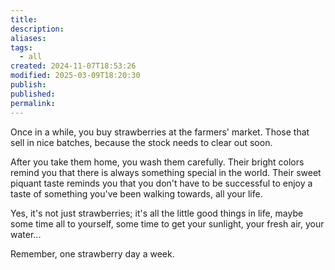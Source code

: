 ```yaml
---
title: 
description: 
aliases: 
tags:
  - all
created: 2024-11-07T18:53:26
modified: 2025-03-09T18:20:30
publish: 
published: 
permalink: 
---
```


Once in a while, you buy strawberries at the farmers' market. Those that sell in nice batches, because the stock needs to clear out soon.

After you take them home, you wash them carefully.
Their bright colors remind you that there is always something special in the world.
Their sweet piquant taste reminds you that you don't have to be successful to enjoy a taste of something you've been walking towards, all your life.

Yes, it's not just strawberries; it's all the little good things in life, maybe some time all to yourself, some time to get your sunlight, your fresh air, your water...

Remember, one strawberry day a week.
